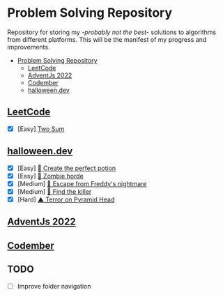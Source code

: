 # Problem Solving Repository
Repository for storing my -_probably not the best_- solutions to algorithms from different platforms.
This will be the manifest of my progress and improvements.


<!--toc:start-->
- [Problem Solving Repository](#problem-solving-repository)
    - [LeetCode](#leetcode)
    - [AdventJs 2022](#adventjs-2022)
    - [Codember](#codember)
    - [halloween.dev](#halloween.dev)
<!--toc:end-->

## [LeetCode](https://leetcode.com)

- [x] \[Easy] [ Two Sum ]()

## [halloween.dev](https://halloween.dev)

- [x] \[Easy] [ 🧙 Create the perfect potion ]()
- [x] \[Easy] [ 🧟 Zombie horde ]()
- [x] \[Medium] [ 🛌 Escape from Freddy's nightmare ]()
- [x] \[Medium] [ 🔪 Find the killer ]()
- [x] \[Hard] [ ▲ Terror on Pyramid Head ]()

## [AdventJs 2022](https://adventjs.com)

## [Codember](https://codember.org)



## TODO
  - [ ] Improve folder navigation
